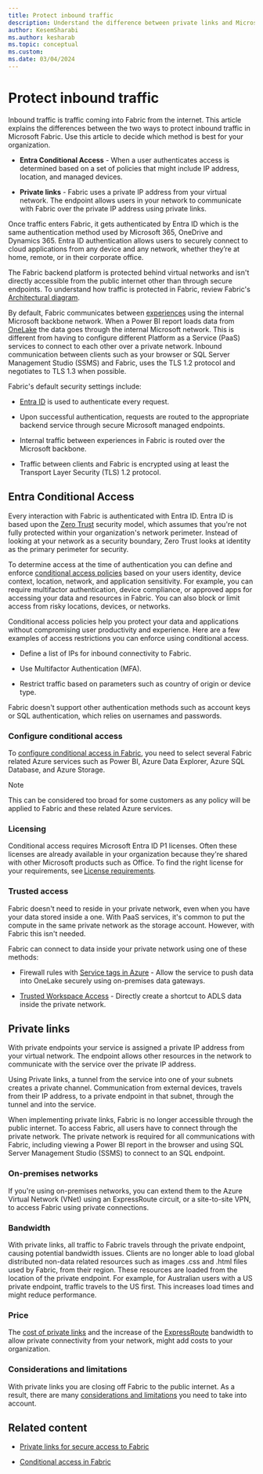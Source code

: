```yaml
---
title: Protect inbound traffic
description: Understand the difference between private links and Microsoft Entra Conditional and decide which is best for your organization.
author: KesemSharabi
ms.author: kesharab
ms.topic: conceptual
ms.custom:
ms.date: 03/04/2024
---
```


# Protect inbound traffic

Inbound traffic is traffic coming into Fabric from the internet. This article explains the differences between the two ways to protect inbound traffic in Microsoft Fabric. Use this article to decide which method is best for your organization.

* **Entra Conditional Access** - When a user authenticates access is determined based on a set of policies that might include IP address, location, and managed devices.

* **Private links** - Fabric uses a private IP address from your virtual network. The endpoint allows users in your network to communicate with Fabric over the private IP address using private links.

Once traffic enters Fabric, it gets authenticated by Entra ID which is the same authentication method used by Microsoft 365, OneDrive and Dynamics 365. Entra ID authentication allows users to securely connect to cloud applications from any device and any network, whether they’re at home, remote, or in their corporate office.

The Fabric backend platform is protected behind virtual networks and isn't directly accessible from the public internet other than through secure endpoints. To understand how traffic is protected in Fabric, review Fabric's [Architectural diagram](security-fundamentals.md#architectural-diagram).

By default, Fabric communicates between [experiences](../../get-started/microsoft-fabric-overview#components-of-microsoft-fabric) using the internal Microsoft backbone network. When a Power BI report loads data from [OneLake](../onelake/onelake-overview.md) the data goes through the internal Microsoft network. This is different from having to configure different Platform as a Service (PaaS) services to connect to each other over a private network. Inbound communication between clients such as your browser or SQL Server Management Studio (SSMS) and Fabric, uses the TLS 1.2 protocol and negotiates to TLS 1.3 when possible.

Fabric's default security settings include:

* [Entra ID](/entra/fundamentals/whatis) is used to authenticate every request.

* Upon successful authentication, requests are routed to the appropriate backend service through secure Microsoft managed endpoints.

* Internal traffic between experiences in Fabric is routed over the Microsoft backbone.

* Traffic between clients and Fabric is encrypted using at least the Transport Layer Security (TLS) 1.2 protocol.

## Entra Conditional Access

Every interaction with Fabric is authenticated with Entra ID. Entra ID is based upon the [Zero Trust](/azure/security/fundamentals/zero-trust) security model, which assumes that you're not fully protected within your organization's network perimeter. Instead of looking at your network as a security boundary, Zero Trust looks at identity as the primary perimeter for security.

To determine access at the time of authentication you can define and enforce [conditional access policies](/entra/identity/conditional-access/overview) based on your users identity, device context, location, network, and application sensitivity. For example, you can require multifactor authentication, device compliance, or approved apps for accessing your data and resources in Fabric. You can also block or limit access from risky locations, devices, or networks.

Conditional access policies help you protect your data and applications without compromising user productivity and experience. Here are a few examples of access restrictions you can enforce using conditional access.

* Define a list of IPs for inbound connectivity to Fabric.

* Use Multifactor Authentication (MFA).

* Restrict traffic based on parameters such as country of origin or device type.

Fabric doesn't support other authentication methods such as account keys or SQL authentication, which relies on usernames and passwords.

### Configure conditional access

To [configure conditional access in Fabric](security-conditional-access.md#configure-conditional-access-for-fabric), you need to select several Fabric related Azure services such as Power BI, Azure Data Explorer, Azure SQL Database, and Azure Storage.

>[!NOTE]
>This can be considered too broad for some customers as any policy will be applied to Fabric and these related Azure services.

### Licensing

Conditional access requires Microsoft Entra ID P1 licenses. Often these licenses are already available in your organization because they're shared with other Microsoft products such as Office. To find the right license for your requirements, see [License requirements](/entra/identity/conditional-access/overview#license-requirements).

### Trusted access

Fabric doesn't need to reside in your private network, even when you have your data stored inside a one. With PaaS services, it's common to put the compute in the same private network as the storage account. However, with Fabric this isn't needed. 

Fabric can connect to data inside your private network using one of these methods:

* Firewall rules with [Service tags in Azure](/azure/virtual-network/service-tags-overview) -  Allow the service to push data into OneLake securely using on-premises data gateways.

* [Trusted Workspace Access](security-trusted-workspace-access.md) - Directly create a shortcut to ADLS data inside the private network.

## Private links

With private endpoints your service is assigned a private IP address from your virtual network. The endpoint allows other resources in the network to communicate with the service over the private IP address.

Using Private links, a tunnel from the service into one of your subnets creates a private channel. Communication from external devices, travels from their IP address, to a private endpoint in that subnet, through the tunnel and into the service.

When implementing private links, Fabric is no longer accessible through the public internet. To access Fabric, all users have to connect through the private network. The private network is required for all communications with Fabric, including viewing a Power BI report in the browser and using SQL Server Management Studio (SSMS) to connect to an SQL endpoint.

### On-premises networks

If you're using on-premises networks, you can extend them to the Azure Virtual Network (VNet) using an ExpressRoute circuit, or a site-to-site VPN, to access Fabric using private connections.

### Bandwidth

With private links, all traffic to Fabric travels through the private endpoint, causing potential bandwidth issues. Clients are no longer able to load global distributed non-data related resources such as images .css and .html files used by Fabric, from their region. These resources are loaded from the location of the private endpoint. For example, for Australian users with a US private endpoint, traffic travels to the US first. This increases load times and might reduce performance.

### Price

The [cost of private links](https://azure.microsoft.com/pricing/details/private-link/) and the increase of the [ExpressRoute](/azure/expressroute/expressroute-introduction) bandwidth to allow private connectivity from your network, might add costs to your organization.

### Considerations and limitations

With private links you are closing off Fabric to the public internet. As a result, there are many [considerations and limitations](security-private-links-overview.md#other-considerations-and-limitations) you need to take into account.

## Related content

* [Private links for secure access to Fabric](security-private-links-overview.md)

* [Conditional access in Fabric](security-conditional-access.md)

